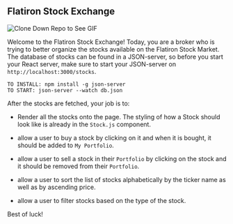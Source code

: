 ## Flatiron Stock Exchange

![Clone Down Repo to See GIF](./stocks.gif)

Welcome to the Flatiron Stock Exchange!
Today, you are a broker who is trying to better organize the stocks available on the Flatiron Stock Market.
The database of stocks can be found in a JSON-server, so before you start your React server, make sure to start your JSON-server on `http://localhost:3000/stocks`.

```
TO INSTALL: npm install -g json-server
TO START: json-server --watch db.json
```

After the stocks are fetched, your job is to:
* Render all the stocks onto the page. The styling of how a Stock should look like is already in the `Stock.js` component.

* allow a user to buy a stock by clicking on it and when it is bought, it should be added to `My Portfolio`.

* allow a user to sell a stock in their `Portfolio` by clicking on the stock and it should be removed from their `Portfolio`.

* allow a user to sort the list of stocks alphabetically by the ticker name as well as by ascending price.

* allow a user to filter stocks based on the type of the stock.

Best of luck!
